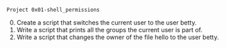 	Project 0x01-shell_permissions
0. Create a script that switches the current user to the user betty.
1. Write a script that prints all the groups the current user is part of.
2. Write a script that changes the owner of the file hello to the user betty.
